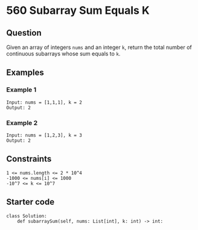 # 560 Subarray Sum Equals K

## Question

Given an array of integers `nums` and an integer `k`, return the total number of continuous subarrays whose sum equals to `k`.

## Examples

### Example 1

```
Input: nums = [1,1,1], k = 2
Output: 2
```

### Example 2

```
Input: nums = [1,2,3], k = 3
Output: 2
```

## Constraints


    1 <= nums.length <= 2 * 10^4
    -1000 <= nums[i] <= 1000
    -10^7 <= k <= 10^7

## Starter code

```python3
class Solution:
    def subarraySum(self, nums: List[int], k: int) -> int:
```
